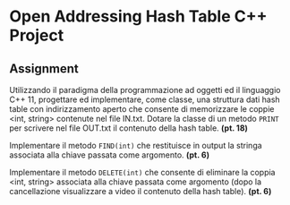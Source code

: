 # Open Addressing Hash Table C++ Project

## Assignment

Utilizzando il paradigma della programmazione ad oggetti ed il linguaggio C++ 11,
progettare ed implementare, come classe, una struttura dati hash table con
indirizzamento aperto che consente di memorizzare le coppie <int, string>
contenute nel file IN.txt. Dotare la classe di un metodo `PRINT` per scrivere nel file
OUT.txt il contenuto della hash table. **(pt. 18)**

Implementare il metodo `FIND(int)` che restituisce in output la stringa associata
alla chiave passata come argomento. **(pt. 6)**

Implementare il metodo `DELETE(int)` che consente di eliminare la coppia <int, string> associata alla chiave passata come argomento (dopo la cancellazione
visualizzare a video il contenuto della hash table). **(pt. 6)**
